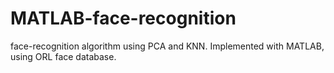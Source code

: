 # MATLAB-face-recognition
face-recognition algorithm using PCA and KNN. Implemented with MATLAB, using ORL face database.
